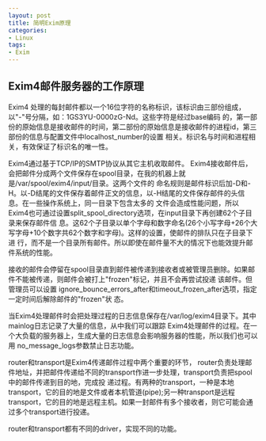 ```yaml
---
layout: post
title: 简明Exim原理
categories:
- Linux
tags:
- Exim
---
```


## Exim4邮件服务器的工作原理

Exim4 处理的每封邮件都以一个16位字符的名称标识，该标识由三部份组成，以"-"号分隔，如：1GS3YU-0000zG-Nd。这些字符是经过base编码 的，第一部份的原始信息是接收邮件的时间，第二部份的原始信息是接收邮件的进程id，第三部份的信息与配置文件中localhost_number的设置 相关。标识名与时间和进程相关，有效保证了标识名的唯一性。 

Exim4通过基于TCP/IP的SMTP协议从其它主机收取邮件。 Exim4接收邮件后，会把邮件分成两个文件保存在spool目录，在我的机器上就是/var/spool/exim4/input/目录。这两个文件的 命名规则是邮件标识后加-D和-H。以-D结尾的文件保存着邮件正文的信息，以-H结尾的文件保存邮件的头信息。在一些操作系统上，同一目录下包含太多的 文件会造成性能问题，所以Exim4也可通过设置split_spool_directory选项，在input目录下再创建62个子目录来保存邮件信 息。这62个子目录以单个字母和数字命名(26个小写字母+26个大写字母+10个数字共62个数字和字母)。这样的设置，使邮件的排队只在子目录下进 行，而不是一个目录所有邮件。所以即使在邮件量不大的情况下也能效提升邮件系统的性能。

接收的邮件会停留在spool目录直到邮件被传递到接收者或被管理员删除。如果邮件不能被传递，则邮件会被打上"frozen"标记，并且不会再尝试投递 该邮件。但管理员可以设置 ignore_bounce_errors_after和timeout_frozen_after选项，指定一定时间后解除邮件的"frozen"状 态。

当Exim4处理邮件时会把处理过程的日志信息保存在/var/log/exim4目录下。其中mainlog日志记录了大量的信息，从中我们可以跟踪 Exim4处理邮件的过程。在一个大负载的服务器上，生成大量的日志信息会影响服务器的性能，所以我们也可以用 no_message_logs参数禁止日志功能。

router和transport是Exim4传递邮件过程中两个重要的环节， router负责处理邮件地址，并把邮件传递给不同的transport作进一步处理，transport负责把spool中的邮件传递到目的地，完成投 递过程。有两种的transport，一种是本地transport，它的目的地是文件或者本机管道(pipe);另一种transport是远程 transport，它的目的地是远程主机。如果一封邮件有多个接收者，则它可能会通过多个transport进行投递。

router和transport都有不同的driver，实现不同的功能。

